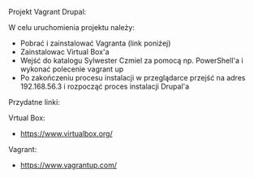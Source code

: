 Projekt Vagrant Drupal:

W celu uruchomienia projektu należy:
- Pobrać i zainstalować Vagranta (link poniżej)
- Zainstalowac Virtual Box'a
- Wejść do katalogu Sylwester Czmiel za pomocą np. PowerShell'a i wykonać polecenie vagrant up
- Po zakończeniu procesu instalacji w przeglądarce przejść na adres 192.168.56.3 i rozpocząć proces instalacji Drupal'a


Przydatne linki:

Vrtual Box:
- https://www.virtualbox.org/

Vagrant:
- https://www.vagrantup.com/



